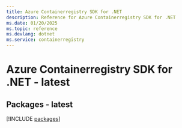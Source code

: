 ```yaml
---
title: Azure Containerregistry SDK for .NET
description: Reference for Azure Containerregistry SDK for .NET
ms.date: 01/20/2025
ms.topic: reference
ms.devlang: dotnet
ms.service: containerregistry
---
```

# Azure Containerregistry SDK for .NET - latest
## Packages - latest
[!INCLUDE [packages](containerregistry-index.md)]